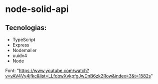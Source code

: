 # node-solid-api

## Tecnologias:
- TypeScript
- Express
- Nodemailer
- uuidv4
- Node

Font: "https://www.youtube.com/watch?v=vAV4Vy4jfkc&list=LLfobwXvkpfgJwDnB6zk2Row&index=3&t=1582s"
